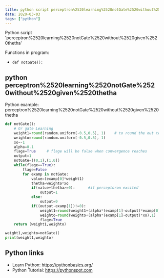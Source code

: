 ```yaml
---
title: python script perceptron%2520learning%2520notGate%2520without%2520given%2520thetha (snippet)
date: 2020-03-03
tags: ["python"]
---
```

Python script 'perceptron%2520learning%2520notGate%2520without%2520given%2520thetha'

Functions in program: 
* `def notGate():`

## python perceptron%2520learning%2520notGate%2520without%2520given%2520thetha

Python example: perceptron%2520learning%2520notGate%2520without%2520given%2520thetha

```python
def notGate():
    # Or gate Learning
    weight1=round(random.uniform(-0.5,0.5), 1)    # to round the out to 1 decimal point
    weighto=round(random.uniform(-0.5,0.5), 1)
    xo=-1
    alpha=0.1
    flage=True     # flage will be false when convergence reaches
    output=1
    notGate=((0,1),(1,0))
    while(flage==True):
        flage=False
        for examp in notGate:
            value=(examp[0]*weight1)
            thetha=weighto*xo
            if(value+thetha>=0):      #if perceptoron excited
                output=1    
            else:
                output=0
            if((output-examp[1])!=0):
                weight1=round(weight1+(alpha*(examp[1]-output)*examp[0]),1)   # to round the out to 1 decimal point
                weighto=round(weighto+(alpha*(examp[1]-output)*xo),1)   # to round the out to 1 decimal point
                flage=True
    return (weight1,weighto)

weight1,weighto=notGate()
print(weight1,weighto)

```

## Python links

- Learn Python: https://pythonbasics.org/
- Python Tutorial: https://pythonspot.com
